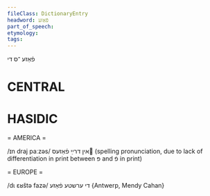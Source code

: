 ```yaml
---
fileClass: DictionaryEntry
headword: פֿאַזע
part_of_speech: 
etymology: 
tags: 
---
```

פֿאַזע
־ס
די

CENTRAL
========

HASIDIC
=======
= AMERICA = 

/ɪn draj paːzəs/ אין דרײַ פֿאַזעס (spelling pronunciation, due to lack of differentiation in print between פּ and פֿ in print)

= EUROPE = 

/dɩ ɛʁštə fazə/ די ערשטע פֿאַזע {Antwerp, Mendy Cahan}